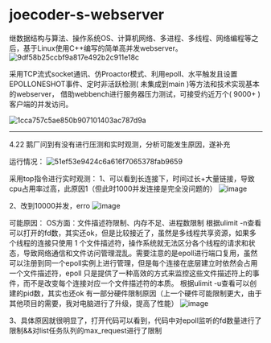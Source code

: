 # joecoder-s-webserver
继数据结构与算法、操作系统OS、计算机网络、多进程、多线程、网络编程等之后，基于Linux使用C++编写的简单高并发webserver。
![9df58b25ccbf9a817e492b2c911e18c](https://github.com/user-attachments/assets/7d8fadfa-5904-43fb-b3b6-3d70b2e86516)

采用TCP流式socket通讯、仿Proactor模式、利用epoll、水平触发且设置EPOLLONESHOT事件、定时非活跃检测( 未集成到main )等方法和技术实现基本的webserver，
借助webbench进行服务器压力测试，可接受约近万个( 9000+ )客户端的并发访问。

![1cca757c5ae850b907101403ac787d9a](https://github.com/user-attachments/assets/4a20073c-3ce9-448b-be81-7059d7ce949e)



**********************************************************
4.22 鹅厂问到有没有进行压测和实时观测，分析可能发生原因，遂补充

运行情况：
![51ef53e9424c6a616f7065378fab9659](https://github.com/user-attachments/assets/1332c4e4-8d0e-4cdc-ba0b-2bf9eb51c732)

采用top指令进行实时观测：
1、可以看到长连接下，时间过长+大量链接，导致cpu占用率过高，此原因1（但此时1000并发连接是完全没问题的）
![image](https://github.com/user-attachments/assets/2c791a24-a1e1-4670-a85d-9dbde291c175)

2、改到10000并发，erro
![image](https://github.com/user-attachments/assets/81609ec4-af44-40b3-8b30-b95db76100ff)

可能原因：
OS方面：文件描述符限制、内存不足、进程数限制
根据ulimit -n查看可以打开的fd数，其实还ok，但是比较接近了，虽然是多线程共享资源，如果多个线程的连接只使用 1 个文件描述符，操作系统就无法区分各个线程的请求和状态，导致网络通信和文件访问管理混乱。需要注意的是epoll进行端口复用，虽然可以注册到同一个epoll实例上进行管理，但是每个连接在底层建立时依然会占用一个文件描述符，epoll 只是提供了一种高效的方式来监控这些文件描述符上的事件，而不是改变每个连接对应一个文件描述符的本质。
根据ulimit -u查看可以创建的pid数，其实也还ok
有一部分硬件限制原因（上一个硬件可能限制更大，由于其他项目的需要，我对电脑进行了升级，提高了性能）
![image](https://github.com/user-attachments/assets/37d4de96-3945-49c1-9d55-6d630e7b55ba)

3、具体原因就很明显了，打开代码可以看到，代码中对epoll监听的fd数量进行了限制&&对list任务队列的max_request进行了限制



